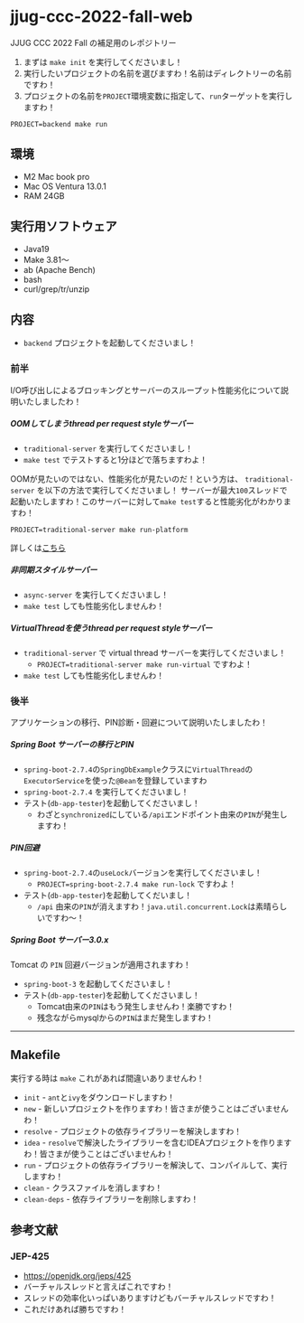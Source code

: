 # jjug-ccc-2022-fall-web
JJUG CCC 2022 Fall の補足用のレポジトリー

1. まずは `make init` を実行してくださいまし！
2. 実行したいプロジェクトの名前を選びますわ！名前はディレクトリーの名前ですわ！
3. プロジェクトの名前を`PROJECT`環境変数に指定して、`run`ターゲットを実行しますわ！

```shell
PROJECT=backend make run
```

環境
---

- M2 Mac book pro
- Mac OS Ventura 13.0.1
- RAM 24GB

実行用ソフトウェア
---

- Java19
- Make 3.81〜
- ab (Apache Bench)
- bash
- curl/grep/tr/unzip

内容
---

- `backend` プロジェクトを起動してくださいまし！

### 前半

I/O呼び出しによるブロッキングとサーバーのスループット性能劣化について説明いたしましたわ！

##### OOMしてしまうthread per request styleサーバー

- `traditional-server` を実行してくださいまし！
- `make test` でテストすると1分ほどで落ちますわよ！

OOMが見たいのではない、性能劣化が見たいのだ！という方は、 `traditional-server` を以下の方法で実行してくださいまし！
サーバーが最大`100`スレッドで起動いたしますわ！このサーバーに対して`make test`すると性能劣化がわかりますわ！

```shell
PROJECT=traditional-server make run-platform
```

詳しくは[こちら](./docs/1-1.oom.md)

##### 非同期スタイルサーバー

- `async-server` を実行してくださいまし！
- `make test` しても性能劣化しませんわ！

##### VirtualThreadを使うthread per request styleサーバー

- `traditional-server` で virtual thread サーバーを実行してくださいまし！
  - `PROJECT=traditional-server make run-virtual` ですわよ！
- `make test` しても性能劣化しませんわ！

### 後半

アプリケーションの移行、PIN診断・回避について説明いたしましたわ！

##### Spring Boot サーバーの移行とPIN

- `spring-boot-2.7.4`の`SpringDbExample`クラスに`VirtualThread`の`ExecutorService`を使った`@Bean`を登録していますわ
- `spring-boot-2.7.4` を実行してくださいまし！
- テスト(`db-app-tester`)を起動してくださいまし！
    - わざと`synchronized`にしている`/api`エンドポイント由来の`PIN`が発生しますわ！

##### PIN回避

- `spring-boot-2.7.4`の`useLock`バージョンを実行してくださいまし！
    - `PROJECT=spring-boot-2.7.4 make run-lock` ですわよ！
- テスト(`db-app-tester`)を起動してくだいまし！
    - `/api` 由来の`PIN`が消えますわ！`java.util.concurrent.Lock`は素晴らしいですわ〜！

##### Spring Boot サーバー3.0.x

Tomcat の `PIN` 回避バージョンが適用されますわ！

- `spring-boot-3` を起動してくださいまし！
- テスト(`db-app-tester`)を起動してくださいまし！
    - Tomcat由来の`PIN`はもう発生しませんわ！楽勝ですわ！
    - 残念ながらmysqlからの`PIN`はまだ発生しますわ！

---

Makefile
---

実行する時は `make` これがあれば間違いありませんわ！

- `init` - `ant`と`ivy`をダウンロードしますわ！
- `new` - 新しいプロジェクトを作りますわ！皆さまが使うことはございませんわ！
- `resolve` - プロジェクトの依存ライブラリーを解決しますわ！
- `idea` - `resolve`で解決したライブラリーを含むIDEAプロジェクトを作りますわ！皆さまが使うことはございませんわ！
- `run` - プロジェクトの依存ライブラリーを解決して、コンパイルして、実行しますわ！
- `clean` - クラスファイルを消しますわ！
- `clean-deps` - 依存ライブラリーを削除しますわ！

参考文献
---

### JEP-425

- https://openjdk.org/jeps/425
- バーチャルスレッドと言えばこれですわ！
- スレッドの効率化いっぱいありますけどもバーチャルスレッドですわ！
- これだけあれば勝ちですわ！
